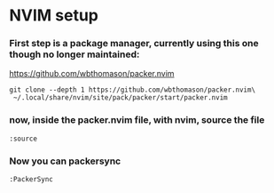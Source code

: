 # NVIM setup
### First step is a package manager, currently using this one though no longer maintained:
https://github.com/wbthomason/packer.nvim

```
git clone --depth 1 https://github.com/wbthomason/packer.nvim\
 ~/.local/share/nvim/site/pack/packer/start/packer.nvim
 ```
 ### now, inside the packer.nvim file, with nvim, source the file
 ```:source```

 ### Now you can packersync
 ```:PackerSync```


